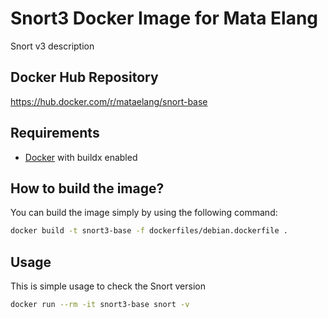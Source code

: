 # Snort3 Docker Image for Mata Elang

Snort v3 description

## Docker Hub Repository

https://hub.docker.com/r/mataelang/snort-base


## Requirements
 - [Docker](https://docs.docker.com/engine/install) with buildx enabled

## How to build the image?
You can build the image simply by using the following command:
```bash
docker build -t snort3-base -f dockerfiles/debian.dockerfile .
```

## Usage
This is simple usage to check the Snort version
```bash
docker run --rm -it snort3-base snort -v
```

